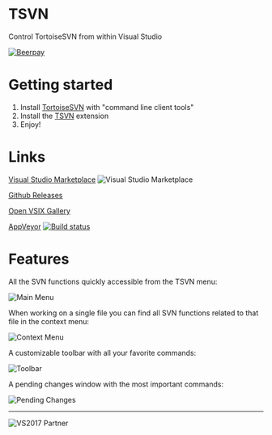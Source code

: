 # TSVN
Control TortoiseSVN from within Visual Studio

[![Beerpay](https://beerpay.io/sboulema/TSVN/badge.svg?style=flat)](https://beerpay.io/sboulema/TSVN)

# Getting started
1. Install [TortoiseSVN](http://www.tortoisesvn.net) with "command line client tools"
2. Install the [TSVN](https://marketplace.visualstudio.com/items?itemName=SamirBoulema.TSVN) extension
3. Enjoy! 

# Links
[Visual Studio Marketplace](https://marketplace.visualstudio.com/items?itemName=SamirBoulema.TSVN) ![Visual Studio Marketplace](http://vsmarketplacebadge.apphb.com/version-short/SamirBoulema.TSVN.svg)

[Github Releases](https://github.com/sboulema/TSVN/releases)

[Open VSIX Gallery](http://vsixgallery.com/extension/07fd7462-cd4b-433b-9ab5-8ad3ad87bc65/)

[AppVeyor](https://ci.appveyor.com/project/sboulema/tsvn) [![Build status](https://ci.appveyor.com/api/projects/status/43qr71taxix0llbs?svg=true)](https://ci.appveyor.com/project/sboulema/tsvn)

# Features
All the SVN functions quickly accessible from the TSVN menu:

![Main Menu](http://s32.postimg.org/oy5hhyjt1/TSVN_main.png)

When working on a single file you can find all SVN functions related to that file in the context menu:

![Context Menu](http://s32.postimg.org/rotin4iit/tsvn_context.png)

A customizable toolbar with all your favorite commands:

![Toolbar](http://s32.postimg.org/oayb3p611/tsvn_toolbar.png)

A pending changes window with the most important commands:

![Pending Changes](http://s32.postimg.org/6zx1dst05/pendingchanges.png)

---

![VS2017 Partner](http://i.imgur.com/wlgwRF1.png)

